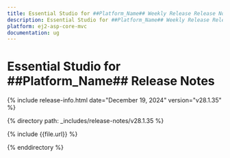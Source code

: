 ```yaml
---
title: Essential Studio for ##Platform_Name## Weekly Release Release Notes  
description: Essential Studio for ##Platform_Name## Weekly Release Release Notes  
platform: ej2-asp-core-mvc
documentation: ug
---
```


# Essential Studio for ##Platform_Name##  Release Notes  

{% include release-info.html date="December 19, 2024"  version="v28.1.35" %}

{% directory path: _includes/release-notes/v28.1.35 %}

{% include {{file.url}} %}

{% enddirectory %}